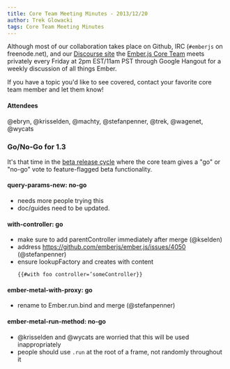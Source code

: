 ```yaml
--- 
title: Core Team Meeting Minutes - 2013/12/20
author: Trek Glowacki
tags: Core Team Meeting Minutes
---
```


Although most of our collaboration takes place on Github, IRC 
(`#emberjs` on freenode.net), and our [Discourse site](http://discuss.emberjs.com/)
the [Ember.js Core Team](/team) meets privately every 
Friday at 2pm EST/11am PST through Google Hangout for a weekly 
discussion of all things Ember.

If you have a topic you'd like to see covered, contact your favorite
core team member and let them know!

#### Attendees
@ebryn, @krisselden, @machty, @stefanpenner, @trek, @wagenet, @wycats

### Go/No-Go for 1.3
It's that time in the [beta release cycle](/builds/#/beta) where the core team
gives a "go" or "no-go" vote to feature-flagged beta functionality.


#### query-params-new: no-go
  
  * needs more people trying this
  * doc/guides need to be updated.

#### with-controller: go

  * make sure to add parentController immediately after merge (@kselden)
  * address https://github.com/emberjs/ember.js/issues/4050 (@stefanpenner)
  * ensure lookupFactory and creates with content
    ```
    {{#with foo controller=’someController}}
    ```

#### ember-metal-with-proxy: go

  * rename to Ember.run.bind and merge (@stefanpenner)

#### ember-metal-run-method: no-go

  * @krisselden and @wycats are worried that this will be used inappropriately
  * people should use `.run` at the root of a frame, not randomly throughout it
